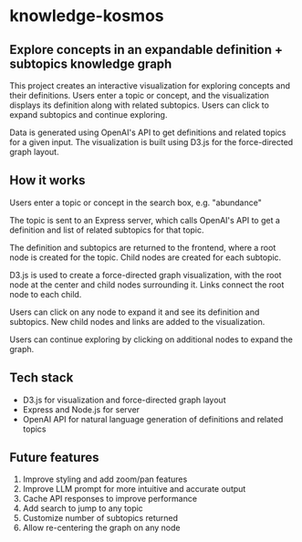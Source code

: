 # knowledge-kosmos

## Explore concepts in an expandable definition + subtopics knowledge graph

This project creates an interactive visualization for exploring concepts and their definitions. Users enter a topic or concept, and the visualization displays its definition along with related subtopics. Users can click to expand subtopics and continue exploring.

Data is generated using OpenAI's API to get definitions and related topics for a given input. The visualization is built using D3.js for the force-directed graph layout.

## How it works
Users enter a topic or concept in the search box, e.g. "abundance"

The topic is sent to an Express server, which calls OpenAI's API to get a definition and list of related subtopics for that topic.

The definition and subtopics are returned to the frontend, where a root node is created for the topic. Child nodes are created for each subtopic.

D3.js is used to create a force-directed graph visualization, with the root node at the center and child nodes surrounding it. Links connect the root node to each child.

Users can click on any node to expand it and see its definition and subtopics. New child nodes and links are added to the visualization.

Users can continue exploring by clicking on additional nodes to expand the graph.

## Tech stack
- D3.js for visualization and force-directed graph layout
- Express and Node.js for server
- OpenAI API for natural language generation of definitions and related topics

## Future features
1. Improve styling and add zoom/pan features
2. Improve LLM prompt for more intuitive and accurate output
3. Cache API responses to improve performance
4. Add search to jump to any topic
5. Customize number of subtopics returned
6. Allow re-centering the graph on any node
